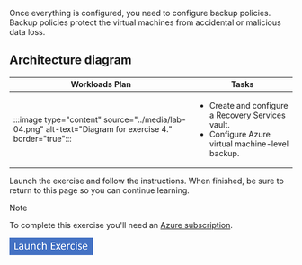 

Once everything is configured, you need to configure backup policies. Backup policies protect the virtual machines from accidental or malicious data loss. 

## Architecture diagram

| Workloads Plan  | Tasks|
| --- | --- |
| :::image type="content" source="../media/lab-04.png" alt-text="Diagram for exercise 4." border="true"::: | <ul><li>Create and configure a Recovery Services vault. </li><li>Configure Azure virtual machine-level backup. </li></ul> |

Launch the exercise and follow the instructions. When finished, be sure to return to this page so you can continue learning.

> [!NOTE]
> To complete this exercise you'll need an [Azure subscription](https://azure.microsoft.com/free/).

[![Button to launch exercise.](../media/launch-exercise.png)](https://go.microsoft.com/fwlink/?linkid=2276777)
